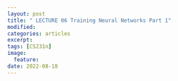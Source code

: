 ```yaml
---
layout: post
title: " LECTURE 06 Training Neural Networks Part 1"
modified:
categories: articles
excerpt:
tags: [CS231n]
image:
  feature:
date: 2022-08-18
---
```


